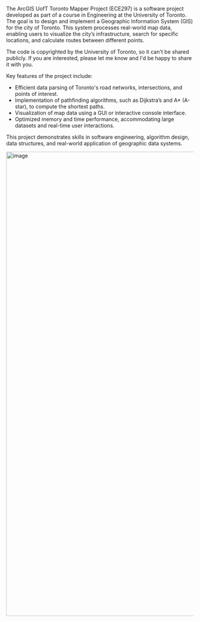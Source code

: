 
The ArcGIS UofT Toronto Mapper Project (ECE297) is a software project developed as part of a course in Engineering at the University of Toronto. The goal is to design and implement a Geographic Information System (GIS) for the city of Toronto. This system processes real-world map data, enabling users to visualize the city’s infrastructure, search for specific locations, and calculate routes between different points.

The code is copyrighted by the University of Toronto, so it can't be shared publicly. If you are interested, please let me know and I'd be happy to share it with you.

Key features of the project include:
- Efficient data parsing of Toronto's road networks, intersections, and points of interest.
- Implementation of pathfinding algorithms, such as Dijkstra’s and A* (A-star), to compute the shortest paths.
- Visualization of map data using a GUI or interactive console interface.
- Optimized memory and time performance, accommodating large datasets and real-time user interactions.

This project demonstrates skills in software engineering, algorithm design, data structures, and real-world application of geographic data systems.

<img width="1247" alt="image" src="https://github.com/user-attachments/assets/99032bf6-f22e-4bf8-9110-d3a6598f606d">
